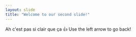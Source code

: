 ```yaml
---
layout: slide
title: "Welcome to our second slide!"
---
```

Ah c'est pas si clair que ça :+1: 
Use the left arrow to go back!
